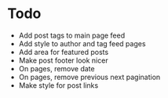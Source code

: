# Todo
- Add post tags to main page feed
- Add style to author and tag feed pages
- Add area for featured posts
- Make post footer look nicer
- On pages, remove date
- On pages, remove previous next pagination
- Make style for post links
